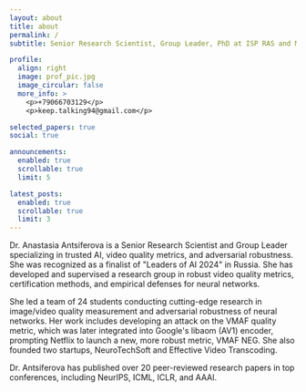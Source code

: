 ```yaml
---
layout: about
title: about
permalink: /
subtitle: Senior Research Scientist, Group Leader, PhD at ISP RAS and MSU Institute for Artificial Intelligence.

profile:
  align: right
  image: prof_pic.jpg
  image_circular: false 
  more_info: >
    <p>+79066703129</p>
    <p>keep.talking94@gmail.com</p>

selected_papers: true
social: true

announcements:
  enabled: true
  scrollable: true
  limit: 5

latest_posts:
  enabled: true
  scrollable: true
  limit: 3
---
```


Dr. Anastasia Antsiferova is a Senior Research Scientist and Group Leader specializing in trusted AI, video quality metrics, and adversarial robustness. She was recognized as a finalist of "Leaders of AI 2024" in Russia. She has developed and supervised a research group in robust video quality metrics, certification methods, and empirical defenses for neural networks.

She led a team of 24 students conducting cutting-edge research in image/video quality measurement and adversarial robustness of neural networks. Her work includes developing an attack on the VMAF quality metric, which was later integrated into Google's libaom (AV1) encoder, prompting Netflix to launch a new, more robust metric, VMAF NEG. She also founded two startups, NeuroTechSoft and Effective Video Transcoding.

Dr. Antsiferova has published over 20 peer-reviewed research papers in top conferences, including NeurIPS, ICML, ICLR, and AAAI.
<!-- 
Write your biography here. Tell the world about yourself. Link to your favorite [subreddit](http://reddit.com). You can put a picture in, too. The code is already in, just name your picture `prof_pic.jpg` and put it in the `img/` folder.

Put your address / P.O. box / other info right below your picture. You can also disable any of these elements by editing `profile` property of the YAML header of your `_pages/about.md`. Edit `_bibliography/papers.bib` and Jekyll will render your [publications page](/al-folio/publications/) automatically.

Link to your social media connections, too. This theme is set up to use [Font Awesome icons](https://fontawesome.com/) and [Academicons](https://jpswalsh.github.io/academicons/), like the ones below. Add your Facebook, Twitter, LinkedIn, Google Scholar, or just disable all of them. -->
